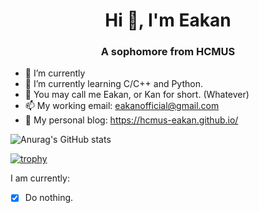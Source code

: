 <h1 align="center">Hi 👋, I'm Eakan</h1>
<h3 align="center">A sophomore from HCMUS</h3>

- 🔭 I’m currently 
- 🌱 I’m currently learning C/C++ and Python.
- 👯 You may call me Eakan, or Kan for short. (Whatever)
- 📫 My working email: eakanofficial@gmail.com
- 🤡 My personal blog: https://hcmus-eakan.github.io/

![Anurag's GitHub stats](https://github-readme-stats.vercel.app/api?username=HCMUS-Eakan&show_icons=true&theme=radical)

[![trophy](https://github-profile-trophy.vercel.app/?username=HCMUS-Eakan&theme=onedark)](https://github.com/ryo-ma/github-profile-trophy)


I am currently:
- [x] Do nothing.
